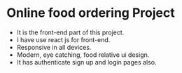 # Online food ordering Project
- It is the front-end part of this project. 
- I have use react js for front-end.
- Responsive in all devices.
- Modern, eye catching, food relative ui design.
- It has authenticate sign up and login pages also.
